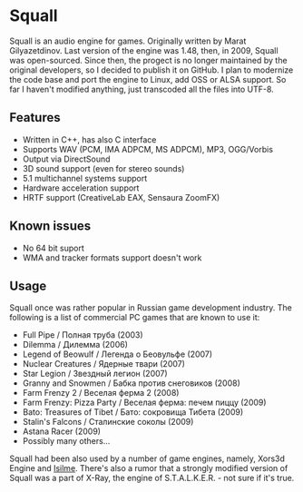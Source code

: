 Squall
======
Squall is an audio engine for games. Originally written by Marat Gilyazetdinov. Last version of the engine was 1.48, then, in 2009, Squall was open-sourced. Since then, the progect is no longer maintained by the original developers, so I decided to publish it on GitHub. I plan to modernize the code base and port the engine to Linux, add OSS or ALSA support. So far I haven't modified anything, just transcoded all the files into UTF-8.

Features
--------
* Written in C++, has also C interface
* Supports WAV (PCM, IMA ADPCM, MS ADPCM), MP3, OGG/Vorbis
* Output via DirectSound
* 3D sound support (even for stereo sounds)
* 5.1 multichannel systems support
* Hardware acceleration support
* HRTF support (CreativeLab EAX, Sensaura ZoomFX)

Known issues
------------
* No 64 bit suport
* WMA and tracker formats support doesn't work

Usage
-----
Squall once was rather popular in Russian game development industry. The following is a list of commercial PC games that are known to use it:
* Full Pipe / Полная труба (2003)
* Dilemma / Дилемма (2006)
* Legend of Beowulf / Легенда о Беовульфе (2007)
* Nuclear Creatures / Ядерные твари (2007)
* Star Legion / Звездный легион (2007)
* Granny and Snowmen / Бабка против снеговиков (2008)
* Farm Frenzy 2 / Веселая ферма 2 (2008)
* Farm Frenzy: Pizza Party / Веселая ферма: печем пиццу (2009)
* Bato: Treasures of Tibet / Бато: сокровища Тибета (2009)
* Stalin's Falcons / Сталинские соколы (2009)
* Astana Racer (2009)
* Possibly many others...

Squall had been also used by a number of game engines, namely, Xors3d Engine and [Isilme](https://code.google.com/p/isilme). There's also a rumor that a strongly modified version of Squall was a part of X-Ray, the engine of S.T.A.L.K.E.R. - not sure if it's true. 